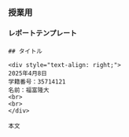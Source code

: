### 授業用

#### レポートテンプレート
```
## タイトル

<div style="text-align: right;">
2025年4月8日  
学籍番号：35714121  
名前：福富隆大  
<br>
<br>
</div>  

本文
```